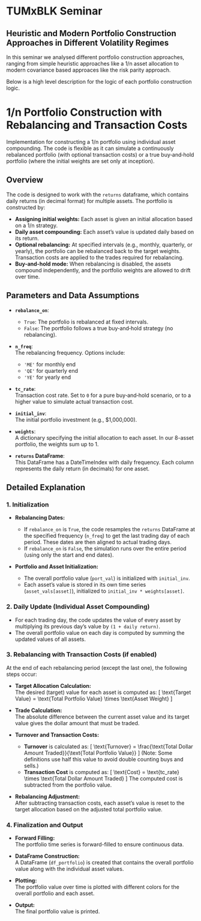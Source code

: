 # TUMxBLK Seminar
## Heuristic and Modern Portfolio Construction Approaches in Different Volatility Regimes

In this seminar we analysed different portfolio construction approaches, ranging from simple heuristic approaches like a 1/n asset allocation to modern covariance based approaces like the risk parity approach.

Below is a high level description for the logic of each portfolio construction logic.

# 1/n Portfolio Construction with Rebalancing and Transaction Costs

Implementation for constructing a 1/n portfolio using individual asset compounding. The code is flexible as it can simulate a continuously rebalanced portfolio (with optional transaction costs) or a true buy‐and‐hold portfolio (where the initial weights are set only at inception).

## Overview

The code is designed to work with the `returns` dataframe, which contains daily returns (in decimal format) for multiple assets. The portfolio is constructed by:
- **Assigning initial weights:** Each asset is given an initial allocation based on a 1/n strategy.
- **Daily asset compounding:** Each asset’s value is updated daily based on its return.
- **Optional rebalancing:** At specified intervals (e.g., monthly, quarterly, or yearly), the portfolio can be rebalanced back to the target weights. Transaction costs are applied to the trades required for rebalancing.
- **Buy-and-hold mode:** When rebalancing is disabled, the assets compound independently, and the portfolio weights are allowed to drift over time.

## Parameters and Data Assumptions

- **`rebalance_on`**:  
  - `True`: The portfolio is rebalanced at fixed intervals.  
  - `False`: The portfolio follows a true buy‐and‐hold strategy (no rebalancing).

- **`n_freq`**:  
  The rebalancing frequency. Options include:  
  - `'ME'` for monthly end  
  - `'QE'` for quarterly end  
  - `'YE'` for yearly end

- **`tc_rate`**:  
  Transaction cost rate. Set to `0` for a pure buy‐and‐hold scenario, or to a higher value to simulate actual transaction cost.

- **`initial_inv`**:  
  The initial portfolio investment (e.g., \$1,000,000).

- **`weights`**:  
  A dictionary specifying the initial allocation to each asset. In our 8-asset portfolio, the weights sum up to 1.  
  
- **`returns` DataFrame**:  
  This DataFrame has a DateTimeIndex with daily frequency. Each column represents the daily return (in decimals) for one asset.

## Detailed Explanation

### 1. Initialization

- **Rebalancing Dates:**  
  - If `rebalance_on` is `True`, the code resamples the `returns` DataFrame at the specified frequency (`n_freq`) to get the last trading day of each period. These dates are then aligned to actual trading days.  
  - If `rebalance_on` is `False`, the simulation runs over the entire period (using only the start and end dates).

- **Portfolio and Asset Initialization:**  
  - The overall portfolio value (`port_val`) is initialized with `initial_inv`.
  - Each asset’s value is stored in its own time series (`asset_vals[asset]`), initialized to `initial_inv * weights[asset]`.

### 2. Daily Update (Individual Asset Compounding)

- For each trading day, the code updates the value of every asset by multiplying its previous day’s value by `(1 + daily return)`.
- The overall portfolio value on each day is computed by summing the updated values of all assets.

### 3. Rebalancing with Transaction Costs (if enabled)

At the end of each rebalancing period (except the last one), the following steps occur:
  
- **Target Allocation Calculation:**  
  The desired (target) value for each asset is computed as:
  \[
  \text{Target Value} = \text{Total Portfolio Value} \times \text{Asset Weight}
  \]

- **Trade Calculation:**  
  The absolute difference between the current asset value and its target value gives the dollar amount that must be traded.

- **Turnover and Transaction Costs:**  
  - **Turnover** is calculated as:
    \[
    \text{Turnover} = \frac{\text{Total Dollar Amount Traded}}{\text{Total Portfolio Value}}
    \]
    (Note: Some definitions use half this value to avoid double counting buys and sells.)
  - **Transaction Cost** is computed as:
    \[
    \text{Cost} = \text{tc_rate} \times \text{Total Dollar Amount Traded}
    \]
  The computed cost is subtracted from the portfolio value.

- **Rebalancing Adjustment:**  
  After subtracting transaction costs, each asset’s value is reset to the target allocation based on the adjusted total portfolio value.

### 4. Finalization and Output

- **Forward Filling:**  
  The portfolio time series is forward-filled to ensure continuous data.
  
- **DataFrame Construction:**  
  A DataFrame (`df_portfolio`) is created that contains the overall portfolio value along with the individual asset values.

- **Plotting:**  
  The portfolio value over time is plotted with different colors for the overall portfolio and each asset.

- **Output:**  
  The final portfolio value is printed.